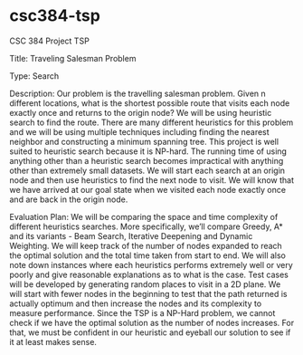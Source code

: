 # csc384-tsp
CSC 384 Project TSP

Title:	 Traveling Salesman Problem

Type:	 Search

Description:
Our problem is the travelling salesman problem. Given n different locations, what is the shortest possible route that visits each node exactly once and returns to the origin node? We will be using  heuristic search to find the route. 
There are many different heuristics for this problem and we will be using multiple techniques including finding the nearest neighbor and constructing a minimum spanning tree. 
This project is well suited to heuristic search because it is NP-hard. The running time of using anything other than a heuristic search becomes impractical with anything other than extremely small datasets. 
We will start each search at an origin node and then use heuristics to find the next node to visit. We will know that we have arrived at our goal state when we visited each node exactly once and are back in the origin node.


Evaluation Plan:
We will be comparing the space and time complexity of different heuristics searches. More specifically, we’ll compare Greedy, A* and its variants - Beam Search, Iterative Deepening and Dynamic Weighting. 
We will keep track of the number of nodes expanded to reach the optimal solution and the total time taken from start to end. We will also note down instances where each heuristics performs extremely well or very poorly and give reasonable explanations as to what is the case.
Test cases will be developed by generating random places to visit in a 2D plane. We will start with fewer nodes in the beginning to test that the path returned is actually optimum and then increase the nodes and its complexity to measure performance. 
Since the TSP is a NP-Hard problem, we cannot check if we have the optimal solution as the number of nodes increases. 
For that, we must be confident in our heuristic and eyeball our solution to see if it at least makes sense.
